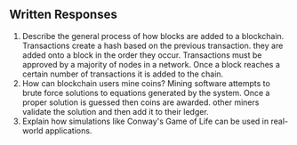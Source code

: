 ## Written Responses

1. Describe the general process of how blocks are added to a blockchain.
    Transactions create a hash based on the previous transaction. they are added onto a block in the order they occur. Transactions must be approved by a majority of nodes in a network. Once a block reaches a certain number of transactions it is added to the chain.
2. How can blockchain users mine coins?
    Mining software attempts to brute force solutions to equations generated by the system. Once a proper solution is guessed then coins are awarded. other miners validate the solution and then add it to their ledger.
3. Explain how simulations like Conway's Game of Life can be used in real-world applications.
    
